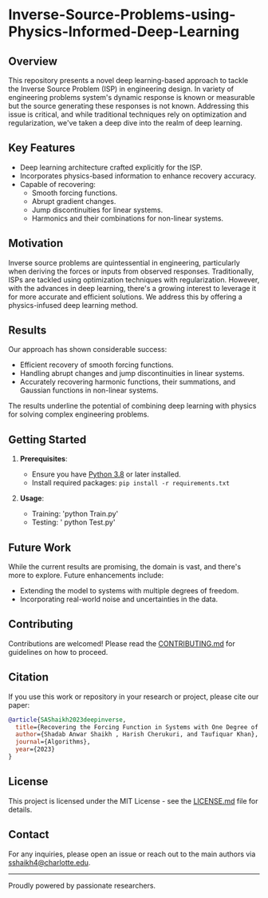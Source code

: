 # Inverse-Source-Problems-using-Physics-Informed-Deep-Learning


## Overview

This repository presents a novel deep learning-based approach to tackle the Inverse Source Problem (ISP) in engineering design. In variety of engineering problems system's dynamic response is known or measurable but the source generating these responses is not known. Addressing this issue is critical, and while traditional techniques rely on optimization and regularization, we've taken a deep dive into the realm of deep learning.


## Key Features

- Deep learning architecture crafted explicitly for the ISP.
- Incorporates physics-based information to enhance recovery accuracy.
- Capable of recovering:
  - Smooth forcing functions.
  - Abrupt gradient changes.
  - Jump discontinuities for linear systems.
  - Harmonics and their combinations for non-linear systems.

## Motivation

Inverse source problems are quintessential in engineering, particularly when deriving the forces or inputs from observed responses. Traditionally, ISPs are tackled using optimization techniques with regularization. However, with the advances in deep learning, there's a growing interest to leverage it for more accurate and efficient solutions. We address this by offering a physics-infused deep learning method.

## Results

Our approach has shown considerable success:
- Efficient recovery of smooth forcing functions.
- Handling abrupt changes and jump discontinuities in linear systems.
- Accurately recovering harmonic functions, their summations, and Gaussian functions in non-linear systems.

The results underline the potential of combining deep learning with physics for solving complex engineering problems.

## Getting Started

1. **Prerequisites**:
   - Ensure you have [Python 3.8](https://www.python.org/downloads/) or later installed.
   - Install required packages: `pip install -r requirements.txt`

2. **Usage**:
   - Training: 'python Train.py'
   - Testing: ' python Test.py'

## Future Work

While the current results are promising, the domain is vast, and there's more to explore. Future enhancements include:
- Extending the model to systems with multiple degrees of freedom.
- Incorporating real-world noise and uncertainties in the data.

## Contributing

Contributions are welcomed! Please read the [CONTRIBUTING.md](CONTRIBUTING.md) for guidelines on how to proceed.

## Citation

If you use this work or repository in your research or project, please cite our paper:

```bibtex
@article{SAShaikh2023deepinverse,
  title={Recovering the Forcing Function in Systems with One Degree of Freedom Using ANN and Physics Information},
  author={Shadab Anwar Shaikh , Harish Cherukuri, and Taufiquar Khan},
  journal={Algorithms},
  year={2023}
}
```

## License

This project is licensed under the MIT License - see the [LICENSE.md](LICENSE.md) file for details.

## Contact

For any inquiries, please open an issue or reach out to the main authors via [sshaikh4@charlotte.edu](mailto:sshaikh4@charlotte.edu).

---

Proudly powered by passionate researchers.

